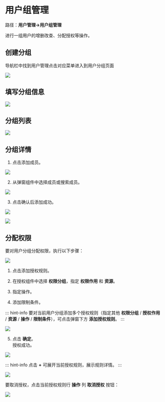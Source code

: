 # 用户组管理

<LastUpdated/>

路径：**用户管理->用户组管理**

进行一组用户的增删改查、分配授权等操作。

## 创建分组

导航栏中找到用户管理点击对应菜单进入到用户分组页面

![](./images/user-group/g-01.png)

## 填写分组信息

![](./images/user-group/g-02.png)

## 分组列表

![](./images/user-group/g-03.png)

## 分组详情

1. 点击添加成员。

![](./images/user-group/g-04.png)

2. 从弹窗组件中选择成员或搜索成员。

![](./images/user-group/g-05.png)

3. 点击确认后添加成功。

![](./images/user-group/g-06.png)

![](./images/user-group/g-07.png)

## 分配权限

要对用户分组分配权限，执行以下步骤：

![](./images/user-group/authorize.png)

1. 点击添加授权规则。

2. 在授权组件中选择 **权限分组**，指定 **权限作用** 和 **资源**。

3. 指定操作。

4. 添加限制条件。

::: hint-info
要对当前用户分组添加多个授权规则（指定其他 **权限分组** / **授权作用** / **资源** / **操作** / **限制条件**），可点击弹窗下方 **添加授权规则**。
:::

![](./images/user-group/add-authorize-rules.png)

5. 点击 **确定**。</br>授权成功。

![](./images/user-group/g-15.png)

::: hint-info
点击 **+** 可展开当前授权规则，展示规则详情。
:::

![](./images/user-group/authorize-rule-details.png)

要取消授权，点击当前授权规则行 **操作** 列 **取消授权** 按钮：

![](./images/user-group/g-16.png)
